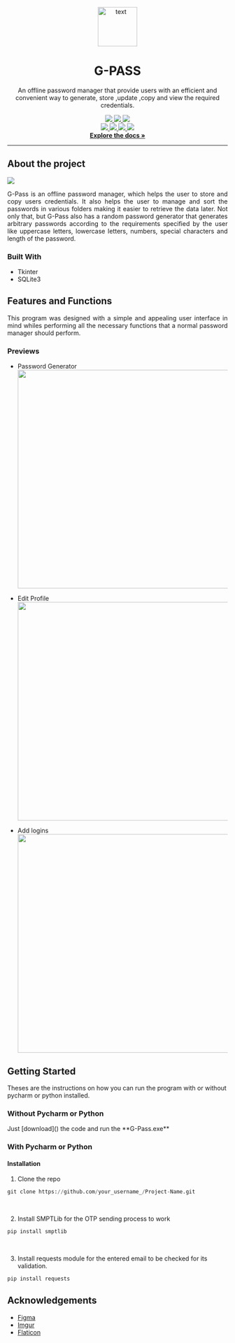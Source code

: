 <p align="center">
<a href="https://github.com/AlexxyQQ/G-Pass">
<img  src = "https://i.imgur.com/VX9qswa.png" width="90" alt="text" >
</a>
</p>

<h1 align="center">G-PASS </h1>
<p align="center">
An offline password manager that provide users with an efficient and convenient way to 
generate, store ,update ,copy and view the required credentials.
</p>

<p align="center">
<a href="https://github.com/AlexxyQQ/G-Pass"> 
<img src="https://img.shields.io/github/issues/AlexxyQQ/G-Pass?style=plastic"/> 
</a>

<a href="https://github.com/AlexxyQQ/G-Pass/stargazers"> 
<img src="https://img.shields.io/github/stars/AlexxyQQ/G-Pass?style=plastic"/> 
</a>

<a href="https://github.com/AlexxyQQ/G-Pass"> 
<img src="https://img.shields.io/github/contributors/AlexxyQQ/G-Pass?style=plastic"/>
</a>

<br>
<a href="https://github.com/AlexxyQQ"> <img src="https://img.shields.io/badge/-AlexxyQQ-yellow" /> </a>
<a href="https://github.com/astikagrg"> <img src="https://img.shields.io/badge/-%20astikagrg-blue" /> </a>
<a href="https://github.com/Manjil00"> <img src="https://img.shields.io/badge/-%20Manjil00-red" /> </a>
<a href="https://github.com/Dipson7"> <img src="https://img.shields.io/badge/-%20Dipson7-orange"  /> </a>
<br>
<a href="https://github.com/AlexxyQQ/G-Pass"><strong>Explore the docs »</strong></a>
</p>

<hr>

<h2>About the project</h2>
<a href="https://github.com/AlexxyQQ"> <img src="https://i.imgur.com/Fc1wYpU.png" /> </a>

<p align="Justify">
G-Pass is an offline password manager, which helps the user to store and copy users credentials. 
It also helps the user to manage and sort the passwords in various folders making it easier to retrieve the data later. 
Not only that, but G-Pass also has a random password generator that generates arbitrary passwords according to 
the requirements specified by the user like uppercase letters, lowercase letters, numbers, special characters and 
length of the password.
</p>

<h3>Built With</h3>

- Tkinter
- SQLite3

<h2>Features and Functions</h2>
<p align="Justify">
This program was designed with a simple and appealing user interface in mind whiles performing all 
the necessary functions that a normal password manager should perform.

</p>

<h3>Previews</h3>

- Password Generator<br>
<a href="https://github.com/AlexxyQQ"> <img src="https://i.imgur.com/dR934ce.gif" width="500" /> </a>

- Edit Profile<br>
<a href="https://github.com/AlexxyQQ"> <img src="https://i.imgur.com/WUhxyQh.gif" width="500" /> </a>

- Add logins<br>
<a href="https://github.com/AlexxyQQ"> <img src="https://i.imgur.com/Y19Zr29.gif" width="500" /> </a>



<h2>Getting Started</h2>

Theses are the instructions on how you can run the program with or without pycharm or python installed.
<h3>Without Pycharm or Python</h3>
Just [download]() the code and run the **G-Pass.exe**

<h3>With Pycharm or Python</h3>

<h4>Installation</h4>

1. Clone the repo<br>
``` python
git clone https://github.com/your_username_/Project-Name.git
```
   <br>
   

2. Install SMPTLib for the OTP sending process to work<br>
``` python
pip install smptlib
```
   <br>
   
3. Install requests module for the entered email to be checked for its validation.<br>
``` python
pip install requests
```
<h2>Acknowledgements</h2>

- [Figma](https://www.figma.com)
- [Imgur](https://imgur.com)
- [Flaticon](https://www.flaticon.com)